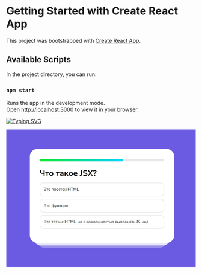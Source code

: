 # Getting Started with Create React App

This project was bootstrapped with [Create React App](https://github.com/facebook/create-react-app).

## Available Scripts

In the project directory, you can run:

### `npm start`

Runs the app in the development mode.\
Open [http://localhost:3000](http://localhost:3000) to view it in your browser.

[![Typing SVG](https://readme-typing-svg.demolab.com?font=Fira+Code&weight=700&size=40&duration=2500&pause=1000&width=435&height=76&lines=Quiz)](https://git.io/typing-svg)

![](https://github.com/remmi755/quiz/blob/master/Screenshot_5.jpg)
